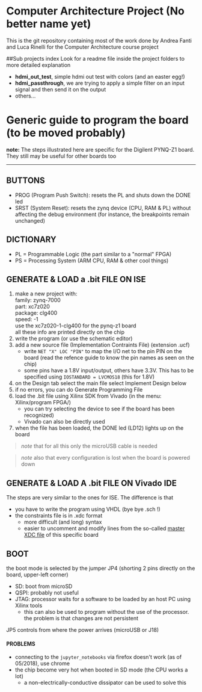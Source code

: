 # Computer Architecture Project (No better name yet)
This is the git repository containing most of the work done by Andrea Fanti and Luca Rinelli for the Computer Architecture course project

##Sub projects index
Look for a readme file inside the project folders to more detailed explanation
* __hdmi_out_test__, simple hdmi out test with colors (and an easter egg!)
* __hdmi_passthrough__, we are trying to apply a simple filter on an input signal and then send it on the output
* others... 

# Generic guide to program the board (to be moved probably)

**note:**
The steps illustrated here are specific for the Digilent PYNQ-Z1 board.  
They still may be useful for other boards too

* * *

## BUTTONS
* PROG (Program Push Switch): resets the PL and shuts down the DONE led
* SRST (System Reset): resets the zynq device (CPU, RAM & PL) without affecting
  the debug environment (for instance, the breakpoints remain unchanged)

## DICTIONARY
* PL = Programmable Logic (the part similar to a "normal" FPGA)
* PS = Processing System (ARM CPU, RAM & other cool things)

## GENERATE & LOAD a .bit FILE ON ISE
1. make a new project with:  
	family:	zynq-7000  
	part:		xc7z020  
	package:	clg400  
	speed:		-1  
	use the xc7z020-1-clg400 for the pynq-z1 board  
	all these info are printed directly on the chip
2. write the program (or use the schematic editor)
3. add a new source file (Implementation Contraints File) (extension .ucf)
	* write ` NET "X" LOC "PIN" ` to map the I/O net to the pin PIN on the board
	  (read the refence guide to know the pin names as seen on the chip)
	* some pins have a 1.8V input/output, others have 3.3V. This has to be
	  specified using ` IOSTANDARD = LVCMOS18 ` (this for 1.8V)
4. on the Design tab select the main file select Implement Design below
5. if no errors, you can do Generate Programming File
6. load the .bit file using Xilinx SDK from Vivado
	(in the menu: Xilinx/program FPGA/)
	* you can try selecting the device to see if the board has been recognized)
	* Vivado can also be directly used
7. when the file has been loaded, the DONE led (LD12) lights up on the board

> *note* that for all this only the microUSB cable is needed

> *note* also that every configuration is lost when the board is powered down

## GENERATE & LOAD A .bit FILE ON Vivado IDE
The steps are very similar to the ones for ISE.
The difference is that
* you have to write the program using VHDL (bye bye .sch !)
* the constraints file is in .xdc format
	* more difficult (and long) syntax
	* easier to uncomment and modify lines from the so-called [master XDC file][1]
	  of this specific board

## BOOT
the boot mode is selected by the jumper JP4
(shorting 2 pins directly on the board, upper-left corner)
* SD: boot from microSD
* QSPI: probably not useful
* JTAG: processor waits for a software to be loaded by an host PC using Xilinx
  tools
	- this can also be used to program without the use of the processor.
	  the problem is that changes are not persistent

JP5 controls from where the power arrives (microUSB or J18)

#### PROBLEMS ####
* connecting to the `jupyter_notebooks` via firefox doesn't work (as of 05/2018),
  use chrome
* the chip become very hot when booted in SD mode (the CPU works a lot)
	- a non-electrically-conductive dissipator can be used to solve this

[1]: https://reference.digilentinc.com/_media/reference/programmable-logic/pynq-z1/pynq-z1_c.zip
	"pynq-z1 master xdc file"


<!--
sets the tab width to 4 spaces
vim: tabstop=4 shiftwidth=4
-->
